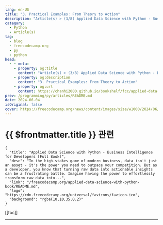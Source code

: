 ```yaml
---
lang: en-US
title: "3. Practical Examples: From Theory to Action"
description: "Article(s) > (3/8) Applied Data Science with Python - Business Intelligence for Developers [Full Book]"
category: 
  - Python
  - Article(s)
tag: 
  - blog
  - freecodecamp.org
  - py
  - python
head:
  - - meta:
    - property: og:title
      content: "Article(s) > (3/8) Applied Data Science with Python - Business Intelligence for Developers [Full Book]"
    - property: og:description
      content: "3. Practical Examples: From Theory to Action"
    - property: og:url
      content: https://chanhi2000.github.io/bookshelf/fcc/applied-data-science-with-python-book/3-practical-examples-from-theory-to-action.html
prev: /programming/py/articles/README.md
date: 2024-06-04
isOriginal: false
cover: https://freecodecamp.org/news/content/images/size/w1000/2024/06/Applied-Data-Science-with-Python-Cover-Version-2--1-.png
---
```


# {{ $frontmatter.title }} 관련

```component VPCard
{
  "title": "Applied Data Science with Python - Business Intelligence for Developers [Full Book]",
  "desc": "In the high-stakes game of modern business, data isn't just an asset - it's the power you need to outpace your competition. But as a developer, you know that turning raw data into actionable insights can be a frustrating battle. Imagine having the power to effortlessly transform raw data into...",
  "link": "/freecodecamp.org/applied-data-science-with-python-book/README.md",
  "logo": "https://cdn.freecodecamp.org/universal/favicons/favicon.ico",
  "background": "rgba(10,10,35,0.2)"
}
```

[[toc]]

---

<SiteInfo
  name="Applied Data Science with Python - Business Intelligence for Developers [Full Book]"
  desc="In the high-stakes game of modern business, data isn't just an asset - it's the power you need to outpace your competition. But as a developer, you know that turning raw data into actionable insights can be a frustrating battle. Imagine having the power to effortlessly transform raw data into..."
  url="https://freecodecamp.org/news/applied-data-science-with-python-book/"
  logo="https://cdn.freecodecamp.org/universal/favicons/favicon.ico"
  preview="https://freecodecamp.org/news/content/images/size/w1000/2024/06/Applied-Data-Science-with-Python-Cover-Version-2--1-.png"/>

<!-- TODO: 작성 -->

<!-- 

---

## -3-practical-examples-from-theory-to-action">3. Practical Examples: From Theory to Action

Data analysis is about more than just abstract concepts. It's also about applying your knowledge to solve real problems. In this chapter, you'll bridge the gap between theory and practice, gaining hands-on experience with the tools and techniques you've learned so far.

By working with concrete examples, you'll solidify your understanding of Python, Pandas, and Matplotlib, and you'll build the confidence to tackle real-world data challenges.

What you'll learn in this chapter:

**Loading and Cleaning Data:**

- Import data from CSV files, the most common format for storing structured data.
- Handle missing values—a common issue that can skew your analysis—using Pandas' powerful imputation techniques.
- Standardize data types to ensure consistency and accuracy in your calculations.

**Exploring Data with Pandas:**

- Leverage essential Pandas functions like `.describe()`, `.groupby()`, and `.value_counts()` to uncover hidden patterns and insights within your data.
- Gain a deeper understanding of your data's characteristics and relationships.

**Visualizing Trends with Matplotlib:**

- Craft informative and visually appealing plots to reveal trends, correlations, and distributions within your data.
- Use line charts, scatter plots, and other visualization techniques to communicate your findings effectively.

Are you ready to put theory into practice and witness the transformative power of data analysis? Let's dive in and discover how Python, Pandas, and Matplotlib can empower you to extract actionable insights from real-world data.

In this series of examples, we will make use of the following example CSV file. 

```
Order ID,Order Date,Customer ID,Segment,Product,Category,Sales,Quantity,Profit
1001,2023-01-01,CUST-101,Consumer,Product A,Office Supplies,27.90,2,10.34
1002,2023-01-02,CUST-102,Corporate,Product B,Technology,1024.99,1,512.49
1003,2023-01-03,CUST-103,Home Office,Product C,Furniture,436.50,3,-109.12
1004,2023-01-04,CUST-101,Consumer,Product D,Office Supplies,15.99,5,6.39
1005,2023-01-05,CUST-104,Consumer,Product E,Technology,799.99,1,239.99
1006,2023-01-06,CUST-105,Corporate,Product F,Furniture,214.70,2,-32.20
1007,2023-01-07,CUST-106,Home Office,Product G,Office Supplies,9.99,3,2.99
1008,2023-01-08,CUST-107,Corporate,Product H,Technology,549.95,2,164.98
1009,2023-01-09,CUST-108,Consumer,Product A,Office Supplies,27.90,4,20.68
1010,2023-01-10,CUST-109,Home Office,Product I,Furniture,120.00,1,60.00
```

### -31-loading-and-cleaning-data">3.1 Loading and Cleaning Data

Real-world data is rarely pristine. It often arrives in messy CSV files, riddled with missing values, inconsistent formats, and other imperfections that can derail your analysis. 

But fear not - Pandas is your trusty sidekick in this data wrangling adventure. Let's walk through the essential steps of importing and cleaning data using Pandas and our sample CSV file, `sales_data.csv`.

#### -step-1-import-your-data">Step 1: Import Your Data

First, make sure you have the `sales_data.csv` file in your working directory (or provide the correct file path). Then, use Pandas' `read_csv` function to import it into a DataFrame:

```py
import pandas as pd

df = pd.read_csv('sales_data.csv')
print(df.head())  # Display the first 5 rows for a quick overview
```

This will load the CSV file into a Pandas DataFrame, a versatile table-like structure that allows for easy manipulation and analysis.

#### -step-2-assess-your-data">Step 2: Assess Your Data

Before you dive into cleaning, take a moment to assess your data. What does it look like? Are there any obvious issues? Pandas provides several functions to help you get a feel for your dataset:

```py
print(df.info())  # Get information about columns, data types, and missing values
print(df.describe())  # Get summary statistics for numerical columns
```

#### -step-3-handle-missing-values">Step 3: Handle Missing Values

Missing values are a common problem in real-world data. Pandas offers a variety of ways to handle them:

- **Dropping Rows:** If missing values are sparse and unlikely to significantly impact your analysis, you can simply drop the rows containing them.

```py
df.dropna(inplace=True)
```

- **Filling with a Value:** You can fill missing values with a specific value, such as 0 or the mean of the column.

```py
df['Sales'].fillna(df['Sales'].mean(), inplace=True)
```

- **Forward or Backward Fill:** For time series data, you can fill missing values with the previous or next valid value.

```py
df['Sales'].fillna(method='ffill', inplace=True)  # Forward fill
```

- **Interpolation:** Estimate missing values based on a pattern in the data (for example, linear interpolation).

```py
df['Sales'].interpolate(method='linear', inplace=True)
```

#### -step-4-standardize-data-types">Step 4: Standardize Data Types

Ensure consistency in your data by converting columns to the appropriate data types. For example:

```py
df['Order Date'] = pd.to_datetime(df['Order Date'])  # Convert to datetime
df['Sales'] = pd.to_numeric(df['Sales'])          # Convert to numeric
```

#### -step-5-deal-with-outliers-optional">Step 5: Deal with Outliers (Optional)

Outliers are extreme values that can distort your analysis. Depending on your data and goals, you might choose to:

- **Remove outliers:** This can be done based on statistical thresholds (for example, z-scores or interquartile range).
<li>**Cap outliers:** Replace extreme values with a more reasonable limit.
<li>**Transform the data:** Apply a transformation (for example, logarithmic) to reduce the impact of outliers.
<li>**Keep outliers:**  If they're valid data points, outliers might offer valuable insights.

#### -example-removing-outliers-using-z-scores">Example: Removing Outliers using Z-scores:

```py
from scipy import stats

z = np.abs(stats.zscore(df['Sales']))
df = df[(z < 3)]  # Keep only rows with z-score less than 3
```

By following these steps, you'll be well on your way to transforming raw, messy data into a clean and structured dataset ready for your insightful analysis.

Remember, data cleaning is an iterative process, and there's no one-size-fits-all solution. Experiment with different techniques to find the best approach for your specific data.

#### -full-code">Full Code:

```py
import pandas as pd
from scipy import stats
import numpy as np

df = pd.read_csv('sales_data.csv')

print("Data Preview:")
print(df.head().to_markdown(index=False, numalign="left", stralign="left"))

print("\nData Information:")
print(df.info())

print("\nSummary Statistics of Numeric Columns:")
print(df.describe().to_markdown(numalign="left", stralign="left"))

df.dropna(inplace=True)  
df['Sales'].fillna(df['Sales'].mean(), inplace=True) 
df['Order Date'] = pd.to_datetime(df['Order Date'])  
df['Sales'] = pd.to_numeric(df['Sales'])          

z = np.abs(stats.zscore(df['Sales']))
df = df[(z < 3)]  

print("\nData After Cleaning and Outlier Removal:")
print(df.head().to_markdown(index=False, numalign="left", stralign="left"))

# Group data by category and calculate total sales
total_sales_by_category = df.groupby('Category')['Sales'].sum()

# Display the result
print("\nTotal Sales by Category:")
print(total_sales_by_category.to_markdown(numalign="left", stralign="left"))
```

### -32-exploring-data-with-pandas">3.2 Exploring Data with Pandas

With your data loaded and cleaned, it's time to embark on the exciting journey of data exploration. Pandas equips you with a powerful suite of functions to analyze your dataset, uncover hidden patterns, and gain actionable insights.

#### -dfdescribe-quantitative-snapshot">`df.describe()` - Quantitative Snapshot

This function provides a concise statistical summary of your numerical columns. It's your initial reconnaissance mission, revealing central tendencies (mean, median), dispersion (standard deviation, range), and distribution quartiles. 

This high-level overview quickly reveals potential outliers and distributions that warrant further investigation.

```py
print(df.describe().to_markdown(numalign="left", stralign="left"))
```

#### -dfgroupby-segmenting-for-deeper-insights">`df.groupby()` - Segmenting for Deeper Insights

Grouping is a fundamental technique in data analysis. Pandas' `groupby()` function allows you to segment your data based on categorical variables. 

For instance, you can group your sales data by customer segment or product category to understand how these factors influence sales performance.

```py
sales_by_segment = df.groupby('Segment')['Sales'].sum()
print(sales_by_segment.to_markdown(numalign="left", stralign="left"))
```

#### -dfvaluecounts-distribution-analysis">`df.value_counts()` -  Distribution Analysis

Understanding the frequency distribution of categorical variables is crucial for identifying common patterns and potential anomalies. `.value_counts()` reveals how often each unique value appears in a column, giving you a snapshot of the distribution.

```py
product_popularity = df['Product'].value_counts()
print(product_popularity.to_markdown(numalign="left", stralign="left"))
```

#### -beyond-the-basics">Beyond the Basics

These essential functions are just the tip of the iceberg. Pandas offers a multitude of other tools to explore your data. For instance, you can use the `df.corr()` method to calculate correlations between numerical columns, revealing potential relationships.

```py
sales_profit_correlation = df['Sales'].corr(df['Profit'])
print("Correlation between Sales and Profit:", sales_profit_correlation)
```

Remember, data exploration is an iterative process. Start with these basic functions to gain a broad understanding of your data, then refine your analysis with more targeted questions and techniques. The insights you uncover will guide you towards making informed decisions and maximizing the value of your data.

Beyond the basics, Pandas offers a wealth of advanced tools for exploratory data analysis (EDA), allowing you to dig deeper into your data and uncover nuanced patterns, correlations, and trends that can inform your business strategies. Let's dive into some more sophisticated techniques using our `sales_data.csv` example.

#### -segment-performance-deep-dive">Segment Performance Deep Dive:

We've already seen how `groupby` can summarize total sales by segment. But let's take it a step further:

```py
# Calculate total sales, quantity, and profit by segment
segment_summary = df.groupby("Segment")[["Sales", "Quantity", "Profit"]].sum()

print("\nSales, Quantity, and Profit Summary by Segment:")
print(segment_summary.to_markdown(numalign="left", stralign="left"))

# Calculate average profit margin per sale by segment
segment_summary["Profit_Margin"] = segment_summary["Profit"] / segment_summary["Sales"]
print("\nAverage Profit Margin by Segment:")
print(segment_summary[["Profit_Margin"]].to_markdown(numalign="left", stralign="left", floatfmt=".2%"))
```

This expanded analysis reveals not only total sales but also quantity and profit for each segment. We even calculate the average profit margin, uncovering which segment yields the most profit per sale.

#### -uncover-customer-buying-patterns">Uncover Customer Buying Patterns:

Let's delve into individual customer behavior to identify potential high-value customers or patterns in purchasing frequency.

```py
# Identify customers who have made more than one purchase
repeat_customers = df['Customer ID'].value_counts()[df['Customer ID'].value_counts() > 1]
print("\nRepeat Customers:")
print(repeat_customers.to_markdown(numalign="left", stralign="left"))

# Analyze the time between purchases for repeat customers
from datetime import timedelta
df['Days_Since_Last_Purchase'] = df.sort_values('Order Date').groupby('Customer ID')['Order Date'].diff()
repeat_customer_purchase_frequency = df[df['Customer ID'].isin(repeat_customers.index)]['Days_Since_Last_Purchase'].describe()
print("\nRepeat Customer Purchase Frequency (Days):")
print(repeat_customer_purchase_frequency.to_markdown(numalign="left", stralign="left"))
```

We identify repeat customers and then analyze how frequently they make purchases. By understanding the typical time between purchases, you can tailor marketing strategies or loyalty programs to encourage repeat business.

**Practical Advice:**

- **Go Beyond the Obvious:** Don't stop at basic summaries. Use Pandas' flexibility to dig deeper into your data.
<li>**Think Strategically:** How can you use the insights you uncover to drive action and improve business outcomes?
<li>**Iterate and Refine:** Data exploration is an ongoing process. As you learn more, refine your questions and explore new avenues of analysis.
<li>**Don't be afraid to experiment:** Pandas is a powerful tool. Try out different functions and combinations to see what reveals the most interesting patterns.

By mastering these advanced EDA techniques with Pandas, you'll gain the ability to extract deeper insights from your data, making you an invaluable asset to your organization.

#### -full-code-1">Full Code:

```py
print(df.describe().to_markdown(numalign="left", stralign="left"))

sales_by_segment = df.groupby('Segment')['Sales'].sum()
print(sales_by_segment.to_markdown(numalign="left", stralign="left"))

product_popularity = df['Product'].value_counts()
print(product_popularity.to_markdown(numalign="left", stralign="left"))

sales_profit_correlation = df['Sales'].corr(df['Profit'])
print("Correlation between Sales and Profit:", sales_profit_correlation)

# Calculate total sales, quantity, and profit by segment
segment_summary = df.groupby("Segment")[["Sales", "Quantity", "Profit"]].sum()

print("\nSales, Quantity, and Profit Summary by Segment:")
print(segment_summary.to_markdown(numalign="left", stralign="left"))

# Calculate average profit margin per sale by segment
segment_summary["Profit_Margin"] = segment_summary["Profit"] / segment_summary["Sales"]
print("\nAverage Profit Margin by Segment:")
print(segment_summary[["Profit_Margin"]].to_markdown(numalign="left", stralign="left", floatfmt=".2%"))

# Identify customers who have made more than one purchase
repeat_customers = df['Customer ID'].value_counts()[df['Customer ID'].value_counts() > 1]
print("\nRepeat Customers:")
print(repeat_customers.to_markdown(numalign="left", stralign="left"))

# Analyze the time between purchases for repeat customers
from datetime import timedelta
df['Days_Since_Last_Purchase'] = df.sort_values('Order Date').groupby('Customer ID')['Order Date'].diff()
repeat_customer_purchase_frequency = df[df['Customer ID'].isin(repeat_customers.index)]['Days_Since_Last_Purchase'].describe()
print("\nRepeat Customer Purchase Frequency (Days):")
print(repeat_customer_purchase_frequency.to_markdown(numalign="left", stralign="left"))
```

### 3.3 Visualizing Trends with Matplotlib

**1. Total Sales Over Time (Line Chart):**

```py
import matplotlib.pyplot as plt

# Convert 'Order Date' to datetime for proper plotting
df['Order Date'] = pd.to_datetime(df['Order Date'])

# Group sales by order date and sum them up
daily_sales = df.groupby('Order Date')['Sales'].sum()

plt.figure(figsize=(12, 6))
plt.plot(daily_sales, marker='o')  # Plot line chart with markers for data points
plt.title('Total Sales Over Time')
plt.xlabel('Order Date')
plt.ylabel('Total Sales')
plt.xticks(rotation=45) 
plt.grid(axis='y')
plt.show()
```

This line chart illustrates how your total sales have fluctuated over time, revealing trends, peaks, and valleys. It can help you identify seasonal patterns, the impact of marketing campaigns, or other factors influencing sales performance.

**2. Sales vs. Profit by Segment (Scatter Plot):**

```py
# Create a scatter plot for each segment
segments = df['Segment'].unique()
colors = ['blue', 'green', 'orange']  # Choose distinct colors for each segment

plt.figure(figsize=(10, 6))
for i, segment in enumerate(segments):
    segment_data = df[df['Segment'] == segment]
    plt.scatter(segment_data['Sales'], segment_data['Profit'], c=colors[i], label=segment)

plt.title('Sales vs. Profit by Segment')
plt.xlabel('Sales')
plt.ylabel('Profit')
plt.legend()
plt.show()
```

This scatter plot visualizes the relationship between sales and profit for each customer segment (Consumer, Corporate, Home Office). It helps you identify which segments are most profitable and whether there are any correlations between sales volume and profitability.

**3. Distribution of Sales by Category (Bar Chart):**

```py
# Calculate total sales by category
sales_by_category = df.groupby('Category')['Sales'].sum()

plt.figure(figsize=(10, 6))
plt.bar(sales_by_category.index, sales_by_category.values, color='skyblue')
plt.title('Total Sales by Category')
plt.xlabel('Category')
plt.ylabel('Total Sales')
plt.xticks(rotation=45)
plt.show()
```

This bar chart provides a clear comparison of total sales across different product categories, highlighting which categories are driving your revenue.

**4. Distribution of Order Quantities (Histogram):**

```py
plt.figure(figsize=(10, 6))
plt.hist(df['Quantity'], bins=5, color='salmon', alpha=0.7, rwidth=0.8)
plt.title('Distribution of Order Quantities')
plt.xlabel('Quantity')
plt.ylabel('Frequency')
plt.show()
```

This histogram illustrates the distribution of order quantities, showing how often customers order different quantities of products. It helps you understand your typical order sizes and identify any unusual patterns.

**Key Insights from Visualizations:**

- The line chart reveals trends in total sales over time.
- The scatter plot unveils potential relationships between sales and profit for different customer segments.
- The bar chart clearly shows which product categories generate the most sales.
- The histogram provides insights into how order quantities are distributed.

Remember: These are just a few examples. You can experiment with different types of plots and customizations to uncover even more insights from your data. Matplotlib offers a rich set of tools to explore your data visually and communicate your findings effectively.

#### -full-code-2">Full code:

```py
import matplotlib.pyplot as plt

# Convert 'Order Date' to datetime for proper plotting
df['Order Date'] = pd.to_datetime(df['Order Date'])

# Group sales by order date and sum them up
daily_sales = df.groupby('Order Date')['Sales'].sum()

plt.figure(figsize=(12, 6))
plt.plot(daily_sales, marker='o')  # Plot line chart with markers for data points
plt.title('Total Sales Over Time')
plt.xlabel('Order Date')
plt.ylabel('Total Sales')
plt.xticks(rotation=45) 
plt.grid(axis='y')
plt.show()


# Create a scatter plot for each segment
segments = df['Segment'].unique()
colors = ['blue', 'green', 'orange']  # Choose distinct colors for each segment

plt.figure(figsize=(10, 6))
for i, segment in enumerate(segments):
    segment_data = df[df['Segment'] == segment]
    plt.scatter(segment_data['Sales'], segment_data['Profit'], c=colors[i], label=segment)

plt.title('Sales vs. Profit by Segment')
plt.xlabel('Sales')
plt.ylabel('Profit')
plt.legend()
plt.show()

# Calculate total sales by category
sales_by_category = df.groupby('Category')['Sales'].sum()

plt.figure(figsize=(10, 6))
plt.bar(sales_by_category.index, sales_by_category.values, color='skyblue')
plt.title('Total Sales by Category')
plt.xlabel('Category')
plt.ylabel('Total Sales')
plt.xticks(rotation=45)
plt.show()

plt.figure(figsize=(10, 6))
plt.hist(df['Quantity'], bins=5, color='salmon', alpha=0.7, rwidth=0.8)
plt.title('Distribution of Order Quantities')
plt.xlabel('Quantity')
plt.ylabel('Frequency')
plt.show()
```

-->

